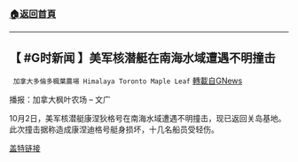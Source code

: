 ###  [:house:返回首頁](https://github.com/ourhimalayas/txt)
---


## 【 #G时新闻 】美军核潜艇在南海水域遭遇不明撞击
` 加拿大多倫多楓葉農場 Himalaya Toronto Maple Leaf` [轉載自GNews](https://gnews.org/zh-hans/1588827/)

播报：加拿大枫叶农场 – 文广

10月2日，美军核潜艇康涅狄格号在南海水域遭遇不明撞击，现已返回关岛基地。此次撞击据称造成康涅迪格号艇身损坏，十几名船员受轻伤。

[盖特链接](https://gettr.com/post/pdvdin9460)
